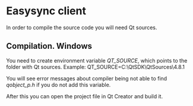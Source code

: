Easysync client
===============

In order to compile the source code you will need Qt sources.

Compilation. Windows
---------------------

You need to create environment variable *QT_SOURCE*, which points to the folder with Qt sources. Example:
        QT_SOURCE=C:\QtSDK\QtSources\4.8.1

You will see error messages about compiler being not able to find *qobject_p.h* if you do not add this variable.

After this you can open the project file in Qt Creator and build it.